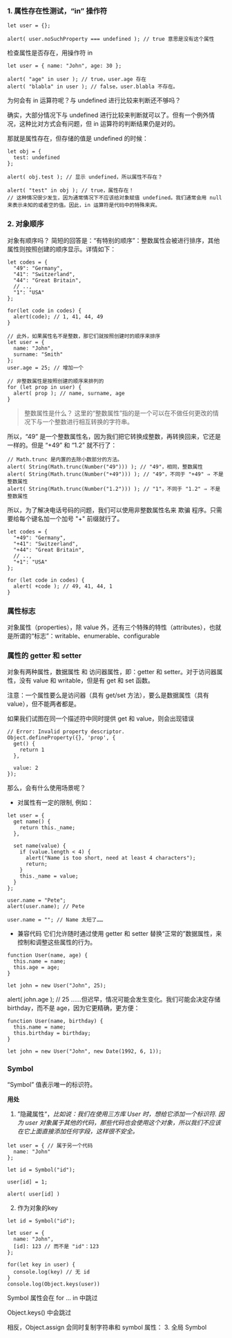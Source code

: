 ### 1. 属性存在性测试，“in” 操作符
```
let user = {};

alert( user.noSuchProperty === undefined ); // true 意思是没有这个属性
```

检查属性是否存在，用操作符 in 
```
let user = { name: "John", age: 30 };

alert( "age" in user ); // true，user.age 存在
alert( "blabla" in user ); // false，user.blabla 不存在。
```

为何会有 in 运算符呢？与 undefined 进行比较来判断还不够吗？

确实，大部分情况下与 undefined 进行比较来判断就可以了。但有一个例外情况，这种比对方式会有问题，但 in 运算符的判断结果仍是对的。

那就是属性存在，但存储的值是 undefined 的时候：

```
let obj = {
  test: undefined
};

alert( obj.test ); // 显示 undefined，所以属性不存在？

alert( "test" in obj ); // true，属性存在！
// 这种情况很少发生，因为通常情况下不应该给对象赋值 undefined。我们通常会用 null 来表示未知的或者空的值。因此，in 运算符是代码中的特殊来宾。
```

### 2. 对象顺序
对象有顺序吗？
简短的回答是：“有特别的顺序”：整数属性会被进行排序，其他属性则按照创建的顺序显示。详情如下：
```
let codes = {
  "49": "Germany",
  "41": "Switzerland",
  "44": "Great Britain",
  // ..,
  "1": "USA"
};

for(let code in codes) {
  alert(code); // 1, 41, 44, 49
}

// 此外，如果属性名不是整数，那它们就按照创建时的顺序来排序
let user = {
  name: "John",
  surname: "Smith"
};
user.age = 25; // 增加一个

// 非整数属性是按照创建的顺序来排列的
for (let prop in user) {
  alert( prop ); // name, surname, age
}
```
> 整数属性是什么？
这里的“整数属性”指的是一个可以在不做任何更改的情况下与一个整数进行相互转换的字符串。

所以，“49” 是一个整数属性名，因为我们把它转换成整数，再转换回来，它还是一样的。但是 “+49” 和 “1.2” 就不行了：
```
// Math.trunc 是内置的去除小数部分的方法。
alert( String(Math.trunc(Number("49"))) ); // "49"，相同，整数属性
alert( String(Math.trunc(Number("+49"))) ); // "49"，不同于 "+49" ⇒ 不是整数属性
alert( String(Math.trunc(Number("1.2"))) ); // "1"，不同于 "1.2" ⇒ 不是整数属性
```
所以，为了解决电话号码的问题，我们可以使用非整数属性名来 欺骗 程序。只需要给每个键名加一个加号 "+" 前缀就行了。
```
let codes = {
  "+49": "Germany",
  "+41": "Switzerland",
  "+44": "Great Britain",
  // ..,
  "+1": "USA"
};

for (let code in codes) {
  alert( +code ); // 49, 41, 44, 1
}
```
### 属性标志
对象属性（properties），除 value 外，还有三个特殊的特性（attributes），也就是所谓的“标志”：writable、enumerable、configurable

### 属性的 getter 和 setter
对象有两种属性，数据属性 和 访问器属性，即：getter 和 setter。对于访问器属性，没有 value 和 writable，但是有 get 和 set 函数。

注意：一个属性要么是访问器（具有 get/set 方法），要么是数据属性（具有 value），但不能两者都是。

如果我们试图在同一个描述符中同时提供 get 和 value，则会出现错误
```
// Error: Invalid property descriptor.
Object.defineProperty({}, 'prop', {
  get() {
    return 1
  },

  value: 2
});
```

那么，会有什么使用场景呢？
- 对属性有一定的限制, 例如：
```
let user = {
  get name() {
    return this._name;
  },

  set name(value) {
    if (value.length < 4) {
      alert("Name is too short, need at least 4 characters");
      return;
    }
    this._name = value;
  }
};

user.name = "Pete";
alert(user.name); // Pete

user.name = ""; // Name 太短了……
```
- 兼容代码
它们允许随时通过使用 getter 和 setter 替换“正常的”数据属性，来控制和调整这些属性的行为。
```
function User(name, age) {
  this.name = name;
  this.age = age;
}

let john = new User("John", 25);
```
alert( john.age ); // 25
……但迟早，情况可能会发生变化。我们可能会决定存储 birthday，而不是 age，因为它更精确，更方便：
```
function User(name, birthday) {
  this.name = name;
  this.birthday = birthday;
}

let john = new User("John", new Date(1992, 6, 1));
```

### Symbol 
“Symbol” 值表示唯一的标识符。

**用处**
1. ”隐藏属性“，*比如说：我们在使用三方库 User 时，想给它添加一个标识符.  因为 user 对象属于其他的代码，那些代码也会使用这个对象，所以我们不应该在它上面直接添加任何字段，这样很不安全。*
```
let user = { // 属于另一个代码
  name: "John"
};

let id = Symbol("id");

user[id] = 1;

alert( user[id] )
```
2. 作为对象的key
```
let id = Symbol("id");

let user = {
  name: "John",
  [id]: 123 // 而不是 "id"：123
};

for(let key in user) {
  console.log(key) // 无 id
}
console.log(Object.keys(user))
```
Symbol 属性会在 for ... in 中跳过

Object.keys() 中会跳过

相反，Object.assign 会同时复制字符串和 symbol 属性：
3. 全局 Symbol


